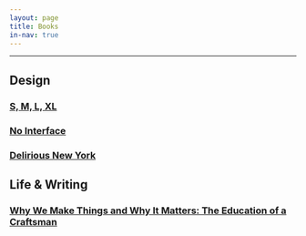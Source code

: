 ```yaml
---
layout: page
title: Books
in-nav: true
---
```


* * *

## Design

### [S, M, L, XL](http://www.amazon.com/gp/product/1885254865/ref=as_li_qf_sp_asin_il_tl?ie=UTF8&camp=1789&creative=9325&creativeASIN=1885254865&linkCode=as2&tag=andtra-20&linkId=FEDRES7G6ZDBNRIW)

### [No Interface](http://www.nointerface.com/book/)

### [Delirious New York](http://www.amazon.com/gp/product/1885254008/ref=as_li_qf_sp_asin_il_tl?ie=UTF8&camp=1789&creative=9325&creativeASIN=1885254008&linkCode=as2&tag=andtra-20&linkId=QWUQHAAMR2SXNS72)

## Life & Writing

### [Why We Make Things and Why It Matters: The Education of a Craftsman](http://www.amazon.com/gp/product/1567925111/ref=as_li_qf_sp_asin_il_tl?ie=UTF8&camp=1789&creative=9325&creativeASIN=1567925111&linkCode=as2&tag=andtra-20&linkId=XSMOL3ALSE6RV2J5)